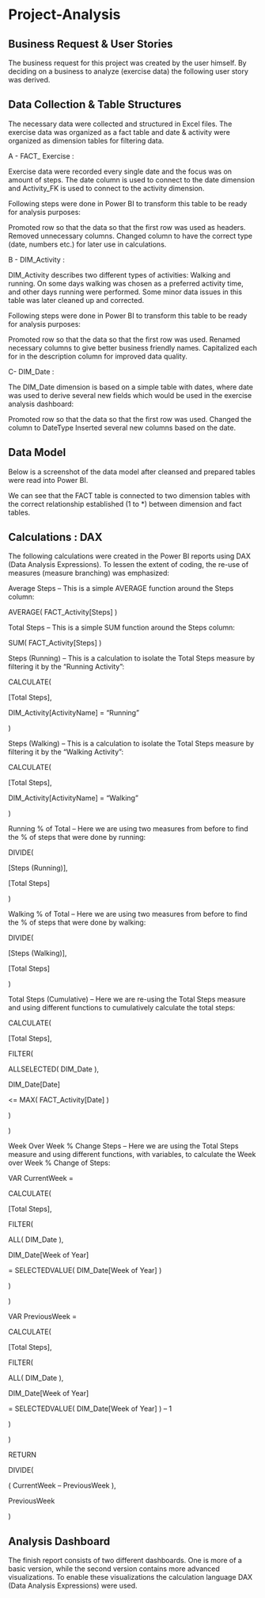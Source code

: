 # Project-Analysis

## Business Request & User Stories
The business request for this project was created by the user himself. By deciding on a business to analyze (exercise data) the following user story was derived.



## Data Collection & Table Structures
The necessary data were collected and structured in Excel files. The exercise data was organized as a fact table and date & activity were organized as dimension tables for filtering data.



A - FACT_ Exercise :

Exercise data were recorded every single date and the focus was on amount of steps. The date column is used to connect to the date dimension and Activity_FK is used to connect to the activity dimension.



Following steps were done in Power BI to transform this table to be ready for analysis purposes:

Promoted row so that the data so that the first row was used as headers.
Removed unnecessary columns.
Changed column to have the correct type (date, numbers etc.) for later use in calculations.




B - DIM_Activity :

DIM_Activity describes two different types of activities: Walking and running. On some days walking was chosen as a preferred activity time, and other days running were performed. Some minor data issues in this table was later cleaned up and corrected.



Following steps were done in Power BI to transform this table to be ready for analysis purposes:

Promoted row so that the data so that the first row was used.
Renamed necessary columns to give better business friendly names.
Capitalized each for in the description column for improved data quality.


C- DIM_Date :

The DIM_Date dimension is based on a simple table with dates, where date was used to derive several new fields which would be used in the exercise analysis dashboard:

Promoted row so that the data so that the first row was used.
Changed the column to DateType
Inserted several new columns based on the date.

## Data Model
Below is a screenshot of the data model after cleansed and prepared tables were read into Power BI.

We can see that the FACT table is connected to two dimension tables with the correct relationship established (1 to *) between dimension and fact tables.



## Calculations : DAX
The following calculations were created in the Power BI reports using DAX (Data Analysis Expressions). To lessen the extent of coding, the re-use of measures (measure branching) was emphasized:

Average Steps – This is a simple AVERAGE function around the Steps column:

AVERAGE( FACT_Activity[Steps] )

Total Steps – This is a simple SUM function around the Steps column:

SUM( FACT_Activity[Steps] )

Steps (Running) – This is a calculation to isolate the Total Steps measure by filtering it by the “Running Activity”:



CALCULATE(

[Total Steps],

DIM_Activity[ActivityName] = “Running”

)

Steps (Walking) – This is a calculation to isolate the Total Steps measure by filtering it by the “Walking Activity”:



CALCULATE(

[Total Steps],

DIM_Activity[ActivityName] = “Walking”

)

Running % of Total – Here we are using two measures from before to find the % of steps that were done by running:



DIVIDE(

[Steps (Running)],

[Total Steps]

)

Walking % of Total – Here we are using two measures from before to find the % of steps that were done by walking:



DIVIDE(

[Steps (Walking)],

[Total Steps]

)

Total Steps (Cumulative) – Here we are re-using the Total Steps measure and using different functions to cumulatively calculate the total steps:



CALCULATE(

[Total Steps],

FILTER(

ALLSELECTED( DIM_Date ),

DIM_Date[Date]

<= MAX( FACT_Activity[Date] )

)

)

Week Over Week % Change Steps – Here we are using the Total Steps measure and using different functions, with variables, to calculate the Week over Week % Change of Steps:



VAR CurrentWeek =

CALCULATE(

[Total Steps],

FILTER(

ALL( DIM_Date ),

DIM_Date[Week of Year]

= SELECTEDVALUE( DIM_Date[Week of Year] )

)

)

VAR PreviousWeek =

CALCULATE(

[Total Steps],

FILTER(

ALL( DIM_Date ),

DIM_Date[Week of Year]

= SELECTEDVALUE( DIM_Date[Week of Year] ) – 1

)

)

RETURN

DIVIDE(

( CurrentWeek – PreviousWeek ),

PreviousWeek

)

## Analysis Dashboard
The finish report consists of two different dashboards. One is more of a basic version, while the second version contains more advanced visualizations. To enable these visualizations the calculation language DAX (Data Analysis Expressions) were used.
